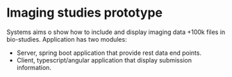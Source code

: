 # Imaging studies prototype

Systems aims o show how to include and display imaging data +100k files in bio-studies. Application has two modules:
 - Server, spring boot application that provide rest data end points.
 - Client, typescript/angular application that display submission information.